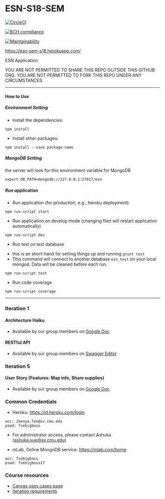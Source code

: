 # ESN-S18-SEM

[![CircleCI](https://circleci.com/gh/cmusv-fse/f17-ESN-SA2.svg?style=svg&circle-token=f976cc228b77331f5be67cbc38313b5aaf97dbd0)](https://circleci.com/gh/cmusv-fse/f17-ESN-SA2)

[![BCH compliance](https://bettercodehub.com/edge/badge/cmusv-fse/ESN-S18-SEM?branch=staging&token=c04e4cb99b84a551c8b79941a624169074f2e5a6)](https://bettercodehub.com/)

[![Maintainability](https://api.codeclimate.com/v1/badges/2a1f26ba53644857d900/maintainability)](https://codeclimate.com/repos/5a7b68ccb8212102a8000ec3/maintainability)

https://esn-sem-s18.herokuapp.com/

ESN Application

YOU ARE NOT PERMITTED TO SHARE THIS REPO OUTSIDE THIS GITHUB ORG. YOU ARE NOT PERMITTED TO FORK THIS REPO UNDER ANY CIRCUMSTANCES.

***

#### How to Use
##### Environment Setting
* Install the dependencies:
``` 
npm install 
```
* Install other packages:
``` 
npm install --save package-name
```

##### MongoDB Setting
the server will look for this environment variable for MongoDB
```
export DB_PATH=mongodb://127.0.0.1:27017/esn
```

##### Run application
* Run application (for production, e.g., heroku deployment):
```
npm run-script start
```
* Run application on develop mode (changing files will restart application automatically)
```
npm run-script dev
```
* Run test on test database 
- this is an short-hand for setting things up and running `grunt test`
- This command will connect to another database `esn_test` on your local mongod. Data will be cleaned before each run.
```
npm run-script test
```
* Run code coverage
```
npm run-script coverage
```


***
### Iteration 1
#### Architecture Haiku
 * Available by our group members on [Google Doc](https://docs.google.com/a/west.cmu.edu/document/d/1gwBtrNjb-D8_xQW0fCpOQiiFu2ARBJGaZNMdJxpAcac/edit?usp=sharing)

#### RESTful API
 * Available by our group members on [Swagger Editor](https://app.swaggerhub.com/apis/cmu-sem/ESN-SEM/1.1)

### Iteration 5
#### User Story (Features: Map info, Share supplies)
* Available by our group members on [Google Doc](https://goo.gl/iutGE1)

### Common Credentials

- Heroku: https://id.heroku.com/login 
```
acc: zhenya.fan@sv.cmu.edu
pswd: fsebigboss
```
* For administrator access, please contact Ashuka (ashuka.xue@sv.cmu.edu)

- mLab, Online MongoDB service: https://mlab.com/home
```
acc: fsebigboss
pswd: fsebigboss17
```

### Course resources
 * [Canvas uses cases page](https://canvas.cmu.edu/courses/893/pages/use-cases-se-project-requirements?module_item_id=53086)
 * [Iteration requirements](https://canvas.cmu.edu/courses/893/modules#context_module_8918)

